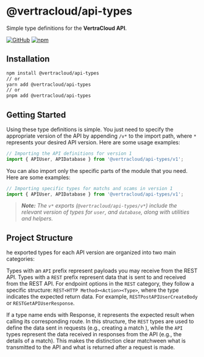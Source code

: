# @vertracloud/api-types

Simple type definitions for the **VertraCloud API**.

[![GitHub](https://img.shields.io/github/license/vertracloud/api-types)](https://github.com/vertracloud/api-types/main/LICENSE)
[![npm](https://img.shields.io/npm/v/api-types?color=crimson&logo=npm)](https://www.npmjs.com/package/@vertracloud/api-types)

## Installation

```bash
npm install @vertracloud/api-types
// or
yarn add @vertracloud/api-types
// or
pnpm add @vertracloud/api-types
```

## Getting Started

Using these type definitions is simple. You just need to specify the appropriate version of the API by appending `/v*` to the import path, where `*` represents your desired API version. Here are some usage examples:

```ts
// Importing the API definitions for version 1
import { APIUser, APIDatabase } from '@vertracloud/api-types/v1';
```

You can also import only the specific parts of the module that you need. Here are some examples:

```ts
// Importing specific types for matchs and scams in version 1
import { APIUser, APIDatabase } from '@vertracloud/api-types/v1';
```

> _**Note:** The `v*` exports (`@vertracloud/api-types/v*`) include the relevant version of types for `user`, and `database`, along with utilities and helpers._

## Project Structure

he exported types for each API version are organized into two main categories:

Types with an `API` prefix represent payloads you may receive from the REST API.
Types with a `REST` prefix represent data that is sent to and received from the REST API.
For endpoint options in the `REST` category, they follow a specific structure: `REST<HTTP Method><Action><Type>`, where the type indicates the expected return data. For example, `RESTPostAPIUserCreateBody` or `RESTGetAPIUserResponse`.

If a type name ends with Response, it represents the expected result when calling its corresponding route.
In this structure, the `REST` types are used to define the data sent in requests (e.g., creating a match ), while the `API` types represent the data received in responses from the API (e.g., the details of a match). This makes the distinction clear matchween what is transmitted to the API and what is returned after a request is made.
